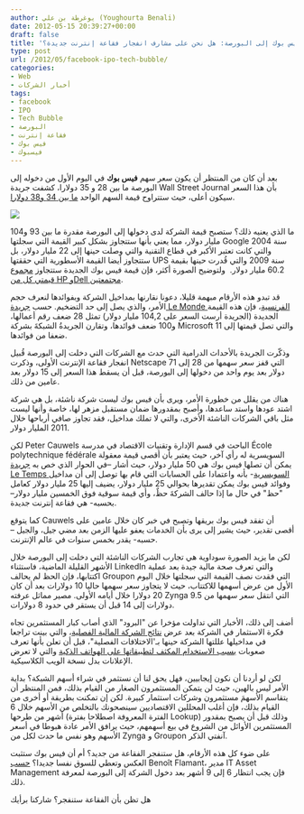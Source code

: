 ```yaml
---
author: يوغرطة بن علي (Youghourta Benali)
date: 2012-05-15 20:39:27+00:00
draft: false
title: 'دخول فيس بوك إلى البورصة: هل نحن على مشارف انفجار فقاعة إنترنت جديدة؟  '
type: post
url: /2012/05/facebook-ipo-tech-bubble/
categories:
- Web
- أخبار الشركات
tags:
- facebook
- IPO
- Tech Bubble
- البورصة
- فقاعة إنترنت
- فيس بوك
- فيسبوك
---
```


بعد أن كان من المنتظر أن يكون سعر سهم **فيس بوك** في اليوم الأول من دخوله إلى البورصة ما بين 28 و 35 دولارا، كشفت جريدة Wall Street Journal بأن هذا السعر سيكون أعلى، حيث ستتراوح قيمة السهم الواحد [ما بين 34 و38 دولارا](http://online.wsj.com/article/SB10001424052702304192704577404813861116368.html).




[![](http://www.it-scoop.com/wp-content/uploads/2012/05/facebook-IPO-tech-bubble.jpg)
](http://www.it-scoop.com/wp-content/uploads/2012/05/facebook-IPO-tech-bubble.jpg)




ما الذي يعنيه ذلك؟ ستصبح قيمة الشركة لدى دخولها إلى البورصة مقدرة ما بين 93 و104 مليار دولار، مما يعني بأنها ستتجاوز بشكل كبير القيمة التي سجلتها Google سنة 2004 والتي كانت تعتبر الأكبر في قطاع التقنية والتي وصلت حينها إلى 22 مليار دولار، بل ستتجاوز أيضا القيمة الأسطورية التي حققتها UPS سنة 2009 والتي قُدرت حينها بقيمة 60.2 مليار دولار.  ولتوضيح الصورة أكثر، فإن قيمة فيس بوك الجديدة ستتجاوز [مجموع قيمتي كل من HP وDell مجتمعتين](http://in.reuters.com/video/2012/05/15/facebook-ipo-price-hike?videoId=235026507&videoChannel=105).




قد تبدو هذه الأرقام مبهمة قليلا، دعونا نقارنها بمداخيل الشركة وبفوائدها لنعرف حجم الأمر، والذي يصل إلى حد التضخيم. حسب [جريدة Le Monde الفرنسية](http://www.lemonde.fr/economie/article/2012/05/15/facebook-reveille-les-craintes-d-une-bulle-internet_1701279_3234.html)، فإن هذه القيمة الجديدة (الجريدة أرست السعر على 104,2 مليار دولار) تمثل 28 ضعف رقم أعمالها، و100 ضعف فوائدها، وتقارن الجريدةُ الشبكةَ بشركة Microsoft والتي تصل قيمتها إلى 11 ضعفا من فوائدها.




وذكّرت الجريدة بالأحداث الدرامية التي حدث مع الشركات التي دخلت إلى البورصة قُبيل انفجار فقاعة الإنترنت الأولى، وذكرت Netscape التي قفز سعر سهمها من 28 إلى 71 دولار بعد يوم واحد من دخولها إلى البورصة، قبل أن يسقط هذا السعر إلى 15 دولار بعد عامين من ذلك.




هناك من يقلل من خطورة الأمر، ويرى بأن فيس بوك ليست شركة ناشئة، بل هي شركة اشتد عودها واستد ساعدها، وأصبح بمقدورها ضمان مستقبل مزهر لها، خاصة وأنها ليست مثل باقي الشركات الناشئة الأخرى، والتي لا تملك مداخيل، فقد تجاوز صافي أرباحها خلال 2011 المليار دولار.




لكن Peter Cauwels الباحث في قسم الإدارة وتقنيات الاقتصاد في مدرسة École polytechnique fédérale السويسرية له رأي آخر، حيث يعتبر بأن أقصى قيمة معقولة يمكن أن تصلها فيس بوك هي 50 مليار دولار، حيث أشار –في الحوار الذي خص به [جريدة Le Temps السويسرية](http://www.letemps.ch/Facet/print/Uuid/eafdc03e-9d29-11e1-8fb2-3ab1e2d74e12/Facebook_laction_%C3%A0_ne_pas_conseiller_%C3%A0_un_ami)- بأنه واعتمادا على الحسابات التي قام بها توصل إلى أن مداخيل وفوائد فيس بوك يمكن تقديرها بحوالي 25 مليار دولار، يضيف إليها 25 مليار دولار كعامل "حظ" في حال ما إذا حالف الشركةَ حظٌ، وأي قيمة سوقية فوق الخمسين مليار دولار–بحسبه- هي فقاعة إنترنت جديدة.




كما يتوقع Cauwels أن تفقد فيس بوك بريقها وتصبح في خبر كان خلال عامين على أقصى تقدير، حيث يشير إلى يرى بأن الخدمات يعفو عليها الزمن بعد مضي جيل، والجيل –حسبه- يقدر بخمس سنوات في عالم الإنترنت.




لكن ما يزيد الصورة سوداوية هي تجارب الشركات الناشئة التي دخلت إلى البورصة خلال الأشهر القليلة الماضية، فاستثناء LinkedIn والتي تعرف صحة مالية جيدة بعد عملية اكتتابها، فإن الحظ لم يحالف Groupon التي فقدت نصف القيمة التي سجلتها خلال اليوم الأول من عرض أسهمها للاكتتاب، حيث لا يتجاوز سعر سهمها حاليا 10 دولارات بعد أن كان 20 دولارا خلال أيامه الأولى. مصير مماثل عرفته Zynga التي انتقل سعر سهمها من 9.5 دولارات إلى 14 قبل أن يستقر في حدود 8 دولارات.




أضف إلى ذلك، الأخبار التي تداولت مؤخرا عن "البرود" الذي أصاب كبار المستثمرين تجاه فكرة الاستثمار في الشركة بعد عرض [نتائج الشركة المالية الفصلية](http://www.it-scoop.com/2012/04/facebook-900-million-users/)، والتي بينت تراجعا في مداخيلها عللتها الشركة حينها بـ'الاختلافات الفصلية"، قبل أن تعلن بأنها تعرف صعوبات [بسبب الاستخدام المكثف لتطبيقاتها على الهواتف الذكية](http://www.it-scoop.com/2012/05/facebook-ipo-zuckerberg-hoodie/) والتي لا تعرض الإعلانات بدل نسخة الويب الكلاسيكية.




لكن لو أردنا أن نكون إيجابيين، فهل يحق لنا أن نستثمر في شراء أسهم الشبكة؟ بداية الأمر ليس بالهين، حيث لن يتمكن المستثمرون الصغار من القيام بذلك، فمن المنتظر أن يتقاسم الأسهمَ مستثمرون وشركات استثمار كبيرة. لكن إن تمكنت بطريقة أو أخرى من القيام بذلك، فإن أغلب المحللين الاقتصاديين سينصحونك بالتخلص من الأسهم خلال 6 أشهر من طرحها (الفترة المعروفة اصطلاحا بفترة Lookup) وذلك قبل أن يصبح بمقدور المستثمرين الأوائل من الشروع في بيع أسهمهم، حيث يرافق الأمر عادة هبوطا في أسعر الأسهم وهو نفس ما حدث لكل من Zynga و Groupon آنفتي الذكر.




على ضوء كل هذه الأرقام، هل ستنفجر الفقاعة من جديد؟ أم أن فيس بوك ستثبت العكس وتعطي للسوق نفسا جديدا؟ [حسب](http://www.lemonde.fr/economie/article/2012/05/15/facebook-reveille-les-craintes-d-une-bulle-internet_1701279_3234.html) Benoît Flamant، مدير IT Asset Management فإن يجب انتظار 6 إلى 9 أشهر بعد دخول الشركة إلى البورصة لمعرفة ذلك.




هل تظن بأن الفقاعة ستنفجر؟ شاركنا برأيك
